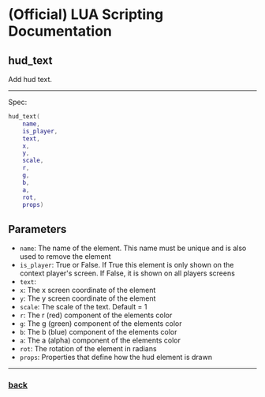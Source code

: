 
# (Official) LUA Scripting Documentation

## hud_text

Add hud text.

___

Spec:

```lua
hud_text(
	name,
	is_player,
	text,
	x,
	y,
	scale,
	r,
	g,
	b,
	a,
	rot,
	props)
```

## Parameters

- `name`: The name of the element. This name must be unique and is also used to remove the element
- `is_player`: True or False. If True this element is only shown on the context player's screen. If False, it is shown on all players screens
- `text`: 
- `x`: The x screen coordinate of the element
- `y`: The y screen coordinate of the element
- `scale`: The scale of the text. Default = 1
- `r`: The r (red) component of the elements color
- `g`: The g (green) component of the elements color
- `b`: The b (blue) component of the elements color
- `a`: The a (alpha) component of the elements color
- `rot`: The rotation of the element in radians
- `props`: Properties that define how the hud element is drawn

___

### [back](../hud)
